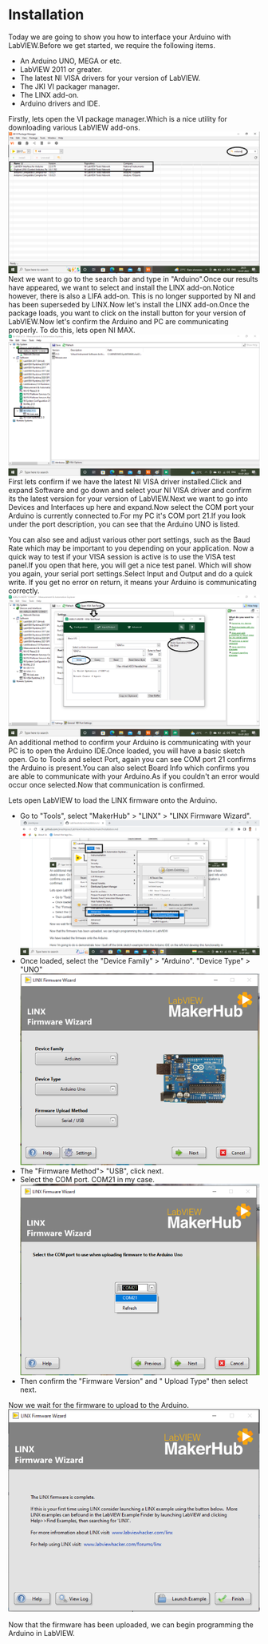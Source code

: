 
# Installation


Today we are going to show you how to interface your Arduino with LabVIEW.Before we get started, we require the following items.
- An Arduino UNO, MEGA or etc.
- LabVIEW 2011 or greater.
- The latest NI VISA drivers for your version of LabVIEW.
- The JKI VI packager manager.
- The LINX add-on.
- Arduino drivers and IDE.

Firstly, lets open the VI package manager.Which is a nice utility for downloading various LabVIEW add-ons.
![vipakage](https://github.com/jineshkjose/LabViewArduino/blob/main/imgs/vipackage.png)
Next we want to go to the search bar and type in "Arduino".Once our results have appeared, we want to select and install the LINX add-on.Notice however, there is also a LIFA add-on. This is no longer supported by NI and has been superseded by LINX.Now let's install the LINX add-on.Once the package loads, you want to click on the install button for your version of LabVIEW.Now let's confirm the Arduino and PC are communicating properly. To do this, lets open NI MAX.
![Nimax](https://github.com/jineshkjose/LabViewArduino/blob/main/imgs/ni%20max.png)
First lets confirm if we have the latest NI VISA driver installed.Click and expand Software and go down and select your NI VISA driver and confirm its the latest version for your version of LabVIEW.Next we want to go into Devices and Interfaces up here and expand.Now select the COM port your Arduino is currently connected to.For my PC it's COM port 21.If you look under the port description, you can see that the Arduino UNO is listed.

You can also see and adjust various other port settings, such as the Baud Rate which may be important to you depending on your application. Now a quick way to test if your VISA session is active is to use the VISA test panel.If you open that here, you will get a nice test panel. Which will show you again, your serial port settings.Select Input and Output and do a quick write. If you get no error on return, it means your Arduino is communicating correctly.
![nimax2](https://github.com/jineshkjose/LabViewArduino/blob/main/imgs/nimax2.png)
An additional method to confirm your Arduino is communicating with your PC is to open the Arduino IDE.Once loaded, you will have a basic sketch open. Go to Tools and select Port, again you can see COM port 21 confirms the Arduino is present.You can also select Board Info which confirms you are able to communicate with your Arduino.As if you couldn't an error would occur once selected.Now that communication is confirmed. 

Lets open LabVIEW to load the LINX firmware onto the Arduino.
- Go to "Tools", select "MakerHub" > "LINX" > "LINX Firmware Wizard".
![LINX firmware](https://github.com/jineshkjose/LabViewArduino/blob/main/imgs/linx%201.png)
- Once loaded, select the "Device Family" > "Arduino". "Device Type" > "UNO" 
![LINX firmware](https://github.com/jineshkjose/LabViewArduino/blob/main/imgs/linx2.png)
- The "Firmware Method"> "USB", click next.
- Select the COM port. COM21 in my case.
![LINX firmware](https://github.com/jineshkjose/LabViewArduino/blob/main/imgs/linx3.png)
- Then confirm the "Firmware Version" and " Upload Type" then select next.

Now we wait for the firmware to upload to the Arduino.
![LINX firmware](https://github.com/jineshkjose/LabViewArduino/blob/main/imgs/linx4.png)

Now that the firmware has been uploaded, we can begin programming the Arduino in LabVIEW.

